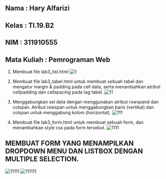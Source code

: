 ## Nama         : Hary Alfarizi
## Kelas        : TI.19.B2
## NIM          : 311910555
## Mata Kuliah  : Pemrograman Web

1. Membuat file lab3_list.html
![1](https://user-images.githubusercontent.com/81556837/114359768-8137fc00-9b9e-11eb-872d-40310f114bda.png)

2. Membuat file lab3_tabel.html untuk membuat sebuah tabel dan mengatur margin & padding pada cell data, serta menambahkan atribut cellpadding dan cellspacing pada tag tabel.
![11](https://user-images.githubusercontent.com/81556837/114359774-82692900-9b9e-11eb-8d35-7c8956b40078.png)

3. Menggabungkan sel data dengan menggunakan atribut rowspand dan colspan. Atribut rowspan untuk menggabungkan baris (vertikal) dan colspan untuk menggabung kolom (horizontal).
![111](https://user-images.githubusercontent.com/81556837/114359776-8301bf80-9b9e-11eb-82e4-5186ab0072fc.png)

4. Membuat file lab3_form.html untuk membuat sebuah form, dan menambahkan style css pada form tersebut.
![1111](https://user-images.githubusercontent.com/81556837/114359779-839a5600-9b9e-11eb-8ae9-4fb0f8d8b4e3.png)


## MEMBUAT FORM YANG MENAMPILKAN DROPDOWN MENU DAN LISTBOX DENGAN MULTIPLE SELECTION.

![11111](https://user-images.githubusercontent.com/81556837/114359782-8432ec80-9b9e-11eb-9c84-d45855ea7695.png)
![111111](https://user-images.githubusercontent.com/81556837/114359786-84cb8300-9b9e-11eb-8566-344bb380f043.png)
